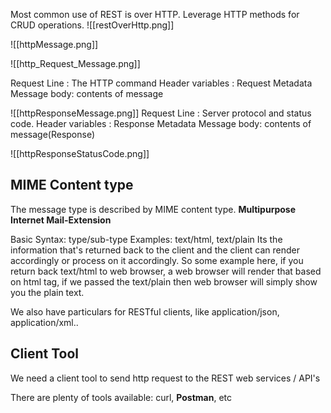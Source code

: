 Most common use of REST is over HTTP. Leverage HTTP methods for CRUD operations.
![[restOverHttp.png]]

![[httpMessage.png]]

![[http_Request_Message.png]]

Request Line : The HTTP command
Header variables : Request Metadata
Message body: contents of message

![[httpResponseMessage.png]]
Request Line : Server protocol and status code.
Header variables : Response Metadata
Message body: contents of message(Response)

![[httpResponseStatusCode.png]]

## MIME Content type
The message type is described by MIME content type.
	**Multipurpose Internet Mail-Extension**

Basic Syntax: type/sub-type
Examples: 
	text/html, text/plain 
Its the information that's returned back to the client and the client can render accordingly or process on it accordingly. So some example here, if you return back text/html to web browser, a web browser will render that based on html tag, if we passed the text/plain then web browser will simply show you the plain text.

We also have particulars for RESTful clients, like application/json, application/xml..

## Client Tool
We need a client tool to send http request to the REST web services / API's

There are plenty of tools available: curl, **Postman**, etc
